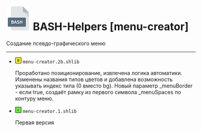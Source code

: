 # <img src="/.img/icon_bash.png"/> BASH-Helpers [menu-creator]

Создание псевдо-графического меню

------

- <img src="/.img/icon_y.png"/> `menu-creator.2b.shlib`

	Проработано позиционирование, извлечена логика автоматики. Изменены названия типов цветов и добавлена ​​возможность указывать индекс типа (0 вместо bg). Новый параметр _menuBorder - если true, создаёт рамку из первого символа _menuSpaces по контуру меню.

- <img src="/.img/icon_g.png"/> `menu-creator.1.shlib` 

	Первая версия

